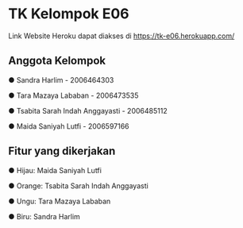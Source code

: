# TK Kelompok E06

Link Website Heroku dapat diakses di <https://tk-e06.herokuapp.com/>

## Anggota Kelompok

● Sandra Harlim - 2006464303

● Tara Mazaya Lababan - 2006473535

● Tsabita Sarah Indah Anggayasti - 2006485112

● Maida Saniyah Lutfi - 2006597166

## Fitur yang dikerjakan

● Hijau: Maida Saniyah Lutfi

● Orange: Tsabita Sarah Indah Anggayasti

● Ungu: Tara Mazaya Lababan

● Biru: Sandra Harlim
